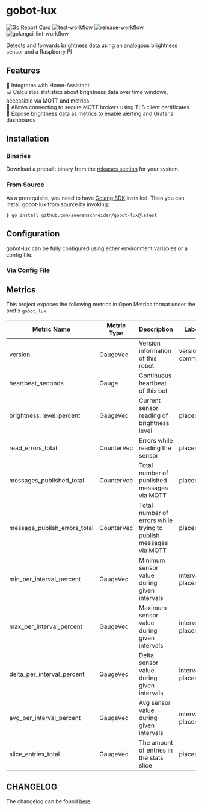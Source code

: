 # gobot-lux
[![Go Report Card](https://goreportcard.com/badge/github.com/soerenschneider/gobot-lux)](https://goreportcard.com/report/github.com/soerenschneider/gobot-lux)
![test-workflow](https://github.com/soerenschneider/gobot-lux/actions/workflows/test.yaml/badge.svg)
![release-workflow](https://github.com/soerenschneider/gobot-lux/actions/workflows/release.yaml/badge.svg)
![golangci-lint-workflow](https://github.com/soerenschneider/gobot-lux/actions/workflows/golangci-lint.yaml/badge.svg)

Detects and forwards brightness data using an analogous brightness sensor and a Raspberry PI

## Features

🤖 Integrates with Home-Assistant<br/>
📊 Calculates statistics about brightness data over time windows, accessible via MQTT and metrics<br/>
🔐 Allows connecting to secure MQTT brokers using TLS client certificates<br/>
🔭 Expose brightness data as metrics to enable alerting and Grafana dashboards<br/>

## Installation

### Binaries
Download a prebuilt binary from the [releases section](https://github.com/soerenschneider/gobot-lux/releases) for your system.

### From Source
As a prerequisite, you need to have [Golang SDK](https://go.dev/dl/) installed. Then you can install gobot-lux from source by invoking:
```shell
$ go install github.com/soerenschneider/gobot-lux@latest
```

## Configuration
gobot-lux can be fully configured using either environment variables or a config file.

### Via Config File



## Metrics
This project exposes the following metrics in Open Metrics format under the prefix `gobot_lux`

| Metric Name                  | Metric Type  | Description                                                      | Labels              |
|------------------------------|--------------|------------------------------------------------------------------|---------------------|
| version                      | GaugeVec     | Version information of this robot                                | version, commit     |
| heartbeat_seconds            | Gauge        | Continuous heartbeat of this bot                                 |                     |
| brightness_level_percent     | GaugeVec     | Current sensor reading of brightness level                       | placement           |
| read_errors_total            | CounterVec   | Errors while reading the sensor                                  | placement           |
| messages_published_total     | CounterVec   | Total number of published messages via MQTT                      | placement           |
| message_publish_errors_total | CounterVec   | Total number of errors while trying to publish messages via MQTT | placement           |
| min_per_interval_percent     | GaugeVec     | Minimum sensor value during given intervals                      | interval, placement |
| max_per_interval_percent     | GaugeVec     | Maximum sensor value during given intervals                      | interval, placement |
| delta_per_interval_percent   | GaugeVec     | Delta sensor value during given intervals                        | interval, placement |
| avg_per_interval_percent     | GaugeVec     | Avg sensor value during given intervals                          | interval, placement |
| slice_entries_total          | GaugeVec     | The amount of entries in the stats slice                         | placement           |


## CHANGELOG
The changelog can be found [here](CHANGELOG.md)